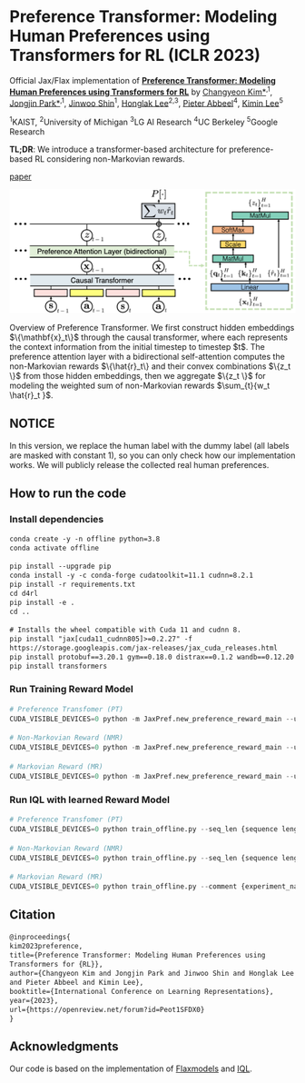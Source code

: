 # Preference Transformer: Modeling Human Preferences using Transformers for RL (ICLR 2023)

Official Jax/Flax implementation of **[Preference Transformer: Modeling Human Preferences using Transformers for RL](https://openreview.net/forum?id=Peot1SFDX0)** by [Changyeon Kim*](https://changyeon.page)<sup>,1</sup>, [Jongjin Park*](https://pjj4288.github.io/)<sup>,1</sup>, [Jinwoo Shin](https://alinlab.kaist.ac.kr/shin.html)<sup>1</sup>, [Honglak Lee](https://web.eecs.umich.edu/~honglak/)<sup>2,3</sup>, [Pieter Abbeel](http://people.eecs.berkeley.edu/~pabbeel/)<sup>4</sup>, [Kimin Lee](https://sites.google.com/view/kiminlee)<sup>5</sup>

<sup>1</sup>KAIST, <sup>2</sup>University of Michigan <sup>3</sup>LG AI Research <sup>4</sup>UC Berkeley <sup>5</sup>Google Research

**TL;DR**: We introduce a transformer-based architecture for preference-based RL considering non-Markovian rewards.

[paper](https://openreview.net/pdf?id=Peot1SFDX0)

<p align="center">
    <img src=figures/arch.png width="900"> 
</p>
Overview of Preference Transformer. We first construct hidden embeddings $\{\mathbf{x}_t\}$ through the causal transformer, where each represents the context information from the initial timestep to timestep $t$. The preference attention layer with a bidirectional self-attention computes the non-Markovian rewards $\{\hat{r}_t\} and their convex combinations $\{z_t \}$ from those hidden embeddings, then we aggregate $\{z_t \}$ for modeling the weighted sum of non-Markovian rewards $\sum_{t}{w_t \hat{r}_t }$.


## NOTICE

In this version, we replace the human label with the dummy label (all labels are masked with constant 1), so you can only check how our implementation works. We will publicly release the collected real human preferences.

## How to run the code

### Install dependencies

```
conda create -y -n offline python=3.8
conda activate offline

pip install --upgrade pip
conda install -y -c conda-forge cudatoolkit=11.1 cudnn=8.2.1
pip install -r requirements.txt
cd d4rl
pip install -e .
cd ..

# Installs the wheel compatible with Cuda 11 and cudnn 8.
pip install "jax[cuda11_cudnn805]>=0.2.27" -f https://storage.googleapis.com/jax-releases/jax_cuda_releases.html
pip install protobuf==3.20.1 gym==0.18.0 distrax==0.1.2 wandb==0.12.20
pip install transformers
```

### Run Training Reward Model

```python
# Preference Transfomer (PT)
CUDA_VISIBLE_DEVICES=0 python -m JaxPref.new_preference_reward_main --use_human_label True --comment {experiment_name} --transformer.embd_dim 256 --transformer.n_layer 1 --transformer.n_head 4 --env {D4RL env name} --logging.output_dir './logs/pref_reward' --batch_size 256 --num_query {number of query} --query_len 100 --n_epochs 10000 --skip_flag 0 --seed {seed} --model_type PrefTransformer

# Non-Markovian Reward (NMR)
CUDA_VISIBLE_DEVICES=0 python -m JaxPref.new_preference_reward_main --use_human_label True --comment {experiment_name} --env {D4RL env name} --logging.output_dir './logs/pref_reward' --batch_size 256 --num_query 100000 --query_len 25 --n_epochs 10000 --skip_flag 0 --seed {seed} --model_type NMR

# Markovian Reward (MR)
CUDA_VISIBLE_DEVICES=0 python -m JaxPref.new_preference_reward_main --use_human_label True --comment {experiment_name} --env {D4RL env name} --logging.output_dir './logs/pref_reward' --batch_size 256 --num_query 100000 --query_len 25 --n_epochs 10000 --skip_flag 0 --seed {seed} --model_type MR
```

### Run IQL with learned Reward Model

```python
# Preference Transfomer (PT)
CUDA_VISIBLE_DEVICES=0 python train_offline.py --seq_len {sequence length in reward prediction} --comment {experiment_name} --eval_interval {5000: mujoco / 100000: antmaze / 50000: adroit} --env_name {d4rl env name} --config {configs/(mujoco|antmaze|adroit)_config.py} --eval_episodes {100 for ant , 10 o.w.} --use_reward_model True --model_type PrefTransformer --ckpt_dir {reward_model_path} --seed {seed}

# Non-Markovian Reward (NMR)
CUDA_VISIBLE_DEVICES=0 python train_offline.py --seq_len {sequence length in reward prediction} --comment {experiment_name} --eval_interval {5000: mujoco / 100000: antmaze / 50000: adroit} --env_name {d4rl env name} --config {configs/(mujoco|antmaze|adroit)_config.py} --eval_episodes {100 for ant , 10 o.w.} --use_reward_model True --model_type NMR --ckpt_dir {reward_model_path} --seed {seed}

# Markovian Reward (MR)
CUDA_VISIBLE_DEVICES=0 python train_offline.py --comment {experiment_name} --eval_interval {5000: mujoco / 100000: antmaze / 50000: adroit} --env_name {d4rl env name} --config {configs/(mujoco|antmaze|adroit)_config.py} --eval_episodes {100 for ant , 10 o.w.} --use_reward_model True --model_type MR --ckpt_dir {reward_model_path} --seed {seed}
```

## Citation

```
@inproceedings{
kim2023preference,
title={Preference Transformer: Modeling Human Preferences using Transformers for {RL}},
author={Changyeon Kim and Jongjin Park and Jinwoo Shin and Honglak Lee and Pieter Abbeel and Kimin Lee},
booktitle={International Conference on Learning Representations},
year={2023},
url={https://openreview.net/forum?id=Peot1SFDX0}
}
```

## Acknowledgments

Our code is based on the implementation of [Flaxmodels](https://github.com/matthias-wright/flaxmodels) and [IQL](https://github.com/ikostrikov/implicit_q_learning). 